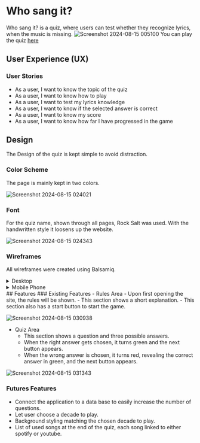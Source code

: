 # Who sang it?
Who sang it? is a quiz, where users can test whether they recognize lyrics, when the music is missing.
![Screenshot 2024-08-15 005100](https://github.com/user-attachments/assets/a73471c2-9d12-4b93-b0e2-585d14eb5d01)
You can play the quiz [here](https://nicole215.github.io/whosangit/)
## User Experience (UX)
### User Stories
- As a user, I want to know the topic of the quiz
- As a user, I want to know how to play
- As a user, I want to test my lyrics knowledge
- As a user, I want to know if the selected answer is correct
- As a user, I want to know my score
- As a user, I want to know how far I have progressed in the game
## Design
The Design of the quiz is kept simple to avoid distraction.
### Color Scheme
The page is mainly kept in two colors.

![Screenshot 2024-08-15 024021](https://github.com/user-attachments/assets/edfd5b2d-26dd-4a96-82ec-4d13f372b267)

### Font
For the quiz name, shown through all pages, Rock Salt was used. With the handwritten style it loosens up the website.

![Screenshot 2024-08-15 024343](https://github.com/user-attachments/assets/f316ea49-d052-4004-9898-03edc2ae57f9)
### Wireframes
All wireframes were created using Balsamiq.
<details>
<summary>Desktop</summary>
  
![New Wireframe 1](https://github.com/user-attachments/assets/6b6dc9ca-5ec5-4ed9-b860-55087499eb1d)
  
![New Wireframe 2](https://github.com/user-attachments/assets/63bec6d7-96fa-4437-b693-6b7e853b2d9b) 
</details>
<details>
<summary>Mobile Phone</summary>

![New Wireframe 3](https://github.com/user-attachments/assets/c26f4ba4-67ac-47a9-b341-adf285a2702b)
</details>
## Features
### Existing Features
- Rules Area
  - Upon first opening the site, the rules will be shown.
  - This section shows a short explanation.
  - This section also has a start button to start the game.
  
![Screenshot 2024-08-15 030938](https://github.com/user-attachments/assets/6830d771-28a6-43b0-b128-1c9b915c2dae)

- Quiz Area
  - This section shows a question and three possible answers.
  - When the right answer gets chosen, it turns green and the next button appears.
  - When the wrong answer is chosen, it turns red, revealing the correct answer in green, and the next button appears.
    
![Screenshot 2024-08-15 031343](https://github.com/user-attachments/assets/2a22e12d-9337-4090-bdaa-fdec65c55009)

### Futures Features
- Connect the application to a data base to easily increase the number of questions.
- Let user choose a decade to play.
- Background styling matching the chosen decade to play.
- List of used songs at the end of the quiz, each song linked to either spotify or youtube.
